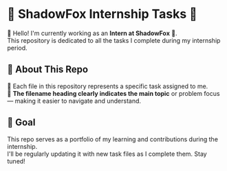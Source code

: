 # 🌟 ShadowFox Internship Tasks 💼

👋 Hello! I'm currently working as an **Intern at ShadowFox** 🚀.  
This repository is dedicated to all the tasks I complete during my internship period.

## 📂 About This Repo

📌 Each file in this repository represents a specific task assigned to me.  
📝 **The filename heading clearly indicates the main topic** or problem focus — making it easier to navigate and understand.

## 🎯 Goal

This repo serves as a portfolio of my learning and contributions during the internship.  
I'll be regularly updating it with new task files as I complete them. Stay tuned!
